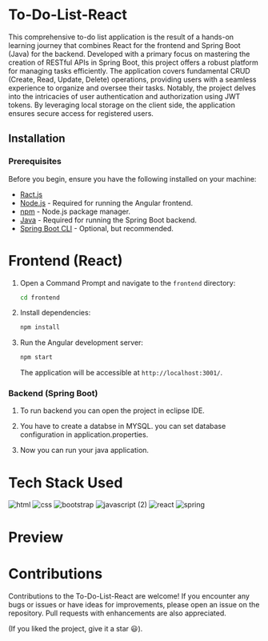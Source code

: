 # To-Do-List-React

This comprehensive to-do list application is the result of a hands-on learning journey that combines React for the frontend and Spring Boot (Java) for the backend. Developed with a primary focus on mastering the creation of RESTful APIs in Spring Boot, this project offers a robust platform for managing tasks efficiently.
The application covers fundamental CRUD (Create, Read, Update, Delete) operations, providing users with a seamless experience to organize and oversee their tasks. Notably, the project delves into the intricacies of user authentication and authorization using JWT tokens. By leveraging local storage on the client side, the application ensures secure access for registered users.

## Installation

### Prerequisites

Before you begin, ensure you have the following installed on your machine:

- [Ract.js](https://react.dev/)
- [Node.js](https://nodejs.org/) - Required for running the Angular frontend.
- [npm](https://www.npmjs.com/) - Node.js package manager.
- [Java](https://www.oracle.com/java/technologies/javase-downloads.html) - Required for running the Spring Boot backend.
- [Spring Boot CLI](https://docs.spring.io/spring-boot/docs/current/reference/html/getting-started-installing-spring-boot.html) - Optional, but recommended.
 
# Frontend (React)

1. Open a Command Prompt and navigate to the `frontend` directory:

    ```bash
    cd frontend
    ```

2. Install dependencies:

    ```bash
    npm install
    ```

3. Run the Angular development server:

    ```bash
    npm start
    ```

   The application will be accessible at `http://localhost:3001/`.

### Backend (Spring Boot)

1. To run backend you can open the project in eclipse IDE.

2. You have to create a databse in MYSQL. you can set database configuration in application.properties.

3. Now you can run your java application.

# Tech Stack Used

![html](https://github.com/Bhavya-Dadheech/ProductivityPulse/assets/70031238/6721182c-7126-405a-9f85-a5a5eda78554)
![css](https://github.com/Bhavya-Dadheech/ProductivityPulse/assets/70031238/490412c6-4605-477c-af12-7cbe64ce6c81)
![bootstrap](https://github.com/Bhavya-Dadheech/To-Do-List-React/assets/70031238/cbb24b1b-c17d-4e07-9e3d-0199cc804d44)
![javascript (2)](https://github.com/Bhavya-Dadheech/To-Do-List-React/assets/70031238/d1f354c8-779b-48be-829e-5b0fd1d9936b)
![react](https://github.com/Bhavya-Dadheech/To-Do-List-React/assets/70031238/341545de-4137-41d1-832b-5161b44f4b4c)
![spring](https://github.com/Bhavya-Dadheech/ProductivityPulse/assets/70031238/64083563-ff94-40a6-9d5d-9f75213f72ba)


# Preview


# Contributions

Contributions to the To-Do-List-React are welcome! If you encounter any bugs or issues or have ideas for improvements, please open an issue on the repository. Pull requests with enhancements are also appreciated.

(If you liked the project, give it a star 😃).
